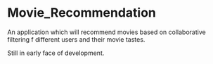# Movie_Recommendation
An application which will recommend  movies based on collaborative filtering f different users and their movie tastes.


Still in early face of development.
